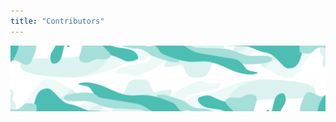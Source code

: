 ```yaml
---
title: "Contributors"
---
```


<!-- swirl -->
<column class="ecosystem__green-swirl__top" mode="full">
  <block>
    <img class="get-scrt__align-img" src="../../src/assets/swirl-green-top.svg" alt="Green swirl top graphic" loading="lazy"/> 
  </block>
</column>

<!-- Tools -->
<column class="spacer-s bg-black-gradient">
  <block>
    <card-grid-contributors header="Contributors" title="Contributors" collection="ecosystemContributors" :isPaginated="false" />
  </block>
</column>

<column class="spacer-s" number="2" number-m="1" number-s="1">
  <block>
    <general-ctas id="the-partners-supporting-us" />
  </block>
  <block>
    <general-ctas id="contribute-to-secret" />
  </block>
</column >

<!-- swirl -->
<column class="ecosystem__green-swirl__bottom" mode="full">
  <block>
    <img class="get-scrt__align-img" src="../../src/assets/swirl-green-bottom.svg" alt="Green swirl bottom graphic" loading="lazy"/>
  </block>
</column>
